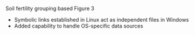Soil fertility grouping based Figure 3

* Symbolic links established in Linux act as independent files in Windows
* Added capability to handle OS-specific data sources